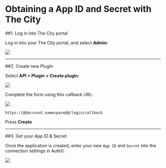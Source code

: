 # Obtaining a App ID and Secret with The City

##1. Log in into The City portal

Log in into your The City portal, and select __Admin__:

![](@@env.MEDIA_URL@@/articles/thecity-clientid/thecity-register-1.png)

---

##2. Create new Plugin

Select __API > Plugin > Create plugin__:

![](@@env.MEDIA_URL@@/articles/thecity-clientid/thecity-register-2.png)

Complete the form using this callback URL:

![](@@env.MEDIA_URL@@/articles/thecity-clientid/thecity-register-3.png)

	https://@@account.namespace@@/login/callback

Press __Create__

---

##3. Get your App ID & Secret

Once the application is created, enter your new `App ID` and `Secret` into the connection settings in Auth0.

![](@@env.MEDIA_URL@@/articles/thecity-clientid/thecity-register-4.png)
